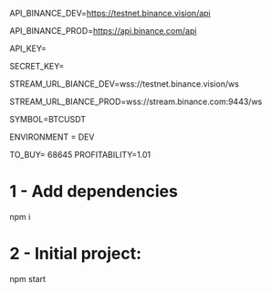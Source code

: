 API_BINANCE_DEV=https://testnet.binance.vision/api

API_BINANCE_PROD=https://api.binance.com/api


API_KEY=

SECRET_KEY=


STREAM_URL_BIANCE_DEV=wss://testnet.binance.vision/ws

STREAM_URL_BIANCE_PROD=wss://stream.binance.com:9443/ws


SYMBOL=BTCUSDT


ENVIRONMENT = DEV

TO_BUY= 68645
PROFITABILITY=1.01


# 1 - Add dependencies
npm i
# 2 - Initial project:
npm start
